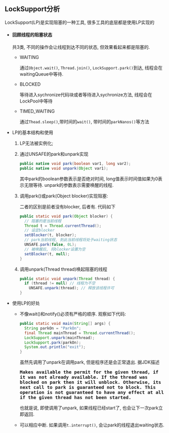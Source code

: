 ## LockSupport分析

LockSupport(LP)是实现阻塞的一种工具, 很多工具的底层都是使用LP实现的

* #### 回顾线程的阻塞状态

  共3类, 不同的操作会让线程到达不同的状态, 但效果看起来都是阻塞的.

  * WAITING

    通过`Object.wait()`, `Thread.join()`, `LockSupport.park()`到达, 线程会在waitingQueue中等待.

  * BLOCKED

    等待进入sychronize代码块或者等待进入sychronize方法, 线程会在LockPool中等待

  * TIMED_WAITING

    通过`Thead.sleep()`,带时间的`wait()`, 带时间的`parkNanos()`等方法

* LP的基本结构和使用

  1. LP无法被实例化;

  2. 通过UNSAFE的park和unpark实现

     ```java
     public native void park(boolean var1, long var2);
     public native void unpark(Object var1);
     ```
     其中park的boolean参数表示是否绝对时间,  long值表示时间值如果为0表示无限等待.  unpark的参数表示需要唤醒的线程.

  3. 调用park()或park(Object blocker)实现阻塞:

     二者的区别是前者没有blocker, 后者有. 代码如下

     ```java
     public static void park(Object blocker) {
       // 阻塞的是当前线程
       Thread t = Thread.currentThread();
       // 设定blocker
       setBlocker(t, blocker);
       // park当前线程, 到此当前线程将处于waiting状态
       UNSAFE.park(false, 0L);
       // 被唤醒后, 将blocker设置为空
       setBlocker(t, null);
     }
     ```

  4. 调用unpark(Thread thread)唤起阻塞的线程

     ```java
     public static void unpark(Thread thread) {
       if (thread != null) // 线程为不空
         UNSAFE.unpark(thread); // 释放该线程许可
     }
     ```

* 使用LP的好处

  * 不像wait()和notify()必须有严格的顺序. 观察如下代码:

    ```java
    public static void main(String[] args) {
      String parkOn = "ParkOn";
      final Thread mainThread = Thread.currentThread();
      LockSupport.unpark(mainThread);
      LockSupport.park(parkOn);
      System.out.println("exit");
    }
    ```

    虽然先调用了unpark在调用park, 但是程序还是会正常退出. 据JDK描述

    <big>**``Makes available the permit for the given thread, if it was not already available. If the thread was blocked on park then it will unblock. Otherwise, its next call to park is guaranteed not to block. This operation is not guaranteed to have any effect at all if the given thread has not been started.``**</big>

    也就是说, 即使调用了unpark, 如果线程已经start了, 也会让下一次park立即返回.

  * 可以相应中断. 如果调用`t.interrupt()`, 会让park的线程退出waiting状态.